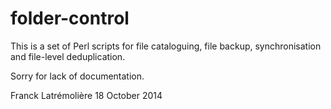 folder-control
==============

This is a set of Perl scripts for file cataloguing, file backup, synchronisation and file-level deduplication.

Sorry for lack of documentation.

Franck Latrémolière
18 October 2014
